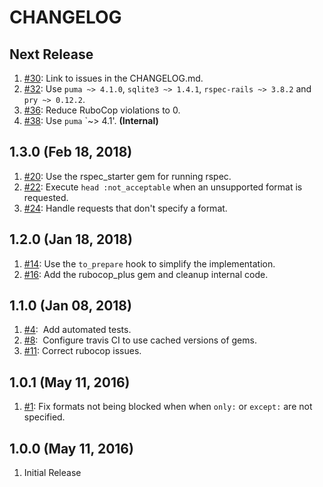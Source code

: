 # CHANGELOG

## Next Release

1. [#30](https://github.com/corlewsolutions/format_restricter_rails/issues/30): Link to issues in the CHANGELOG.md.
1. [#32](https://github.com/corlewsolutions/format_restricter_rails/issues/32): Use `puma ~> 4.1.0`, `sqlite3 ~> 1.4.1`, `rspec-rails ~> 3.8.2` and `pry ~> 0.12.2`.
1. [#36](https://github.com/corlewsolutions/format_restricter_rails/issues/36): Reduce RuboCop violations to 0.
1. [#38](https://github.com/corlewsolutions/format_restricter_rails/issues/38): Use `puma` `~> 4.1'. **(Internal)**

## 1.3.0 (Feb 18, 2018)

1. [#20](https://github.com/corlewsolutions/format_restricter_rails/issues/20): Use the rspec_starter gem for running rspec.
1. [#22](https://github.com/corlewsolutions/format_restricter_rails/issues/22): Execute `head :not_acceptable` when an unsupported format is requested.
1. [#24](https://github.com/corlewsolutions/format_restricter_rails/issues/24): Handle requests that don't specify a format.

## 1.2.0 (Jan 18, 2018)

1. [#14](https://github.com/corlewsolutions/format_restricter_rails/issues/14): Use the `to_prepare` hook to simplify the implementation.
1. [#16](https://github.com/corlewsolutions/format_restricter_rails/issues/16): Add the rubocop_plus gem and cleanup internal code.

## 1.1.0 (Jan 08, 2018)

1. [#4](https://github.com/corlewsolutions/format_restricter_rails/issues/4):&nbsp; Add automated tests.
1. [#8](https://github.com/corlewsolutions/format_restricter_rails/issues/8):&nbsp; Configure travis CI to use cached versions of gems.
1. [#11](https://github.com/corlewsolutions/format_restricter_rails/issues/11): Correct rubocop issues.

## 1.0.1 (May 11, 2016)

1. [#1](https://github.com/corlewsolutions/format_restricter_rails/issues/1): Fix formats not being blocked when when `only:` or `except:` are not specified.

## 1.0.0 (May 11, 2016)

1. Initial Release
